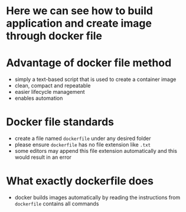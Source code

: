 # Here we can see how to build application and create image through docker file

# Advantage of docker file method
* simply a text-based script that is used to create a container image
* clean, compact and repeatable
* easier lifecycle management
* enables automation

# Docker file standards
* create a file named `dockerfile` under any desired folder
* please ensure `dockerfile` has no file extension like `.txt`
* some editors may append this file extension automatically and this would result in an error

# What exactly dockerfile does
* docker builds images automatically by reading the instructions from `dockerfile` contains all commands
